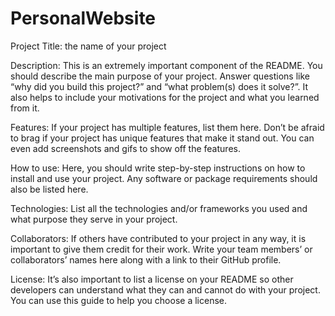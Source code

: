 # PersonalWebsite

Project Title: the name of your project

Description: This is an extremely important component of the README. You should describe the main purpose of your project. Answer questions like “why did you build this project?” and “what problem(s) does it solve?”. It also helps to include your motivations for the project and what you learned from it.

Features: If your project has multiple features, list them here. Don’t be afraid to brag if your project has unique features that make it stand out. You can even add screenshots and gifs to show off the features.

How to use: Here, you should write step-by-step instructions on how to install and use your project. Any software or package requirements should also be listed here.

Technologies: List all the technologies and/or frameworks you used and what purpose they serve in your project.

Collaborators: If others have contributed to your project in any way, it is important to give them credit for their work. Write your team members’ or collaborators’ names here along with a link to their GitHub profile.

License: It’s also important to list a license on your README so other developers can understand what they can and cannot do with your project. You can use this guide to help you choose a license.
